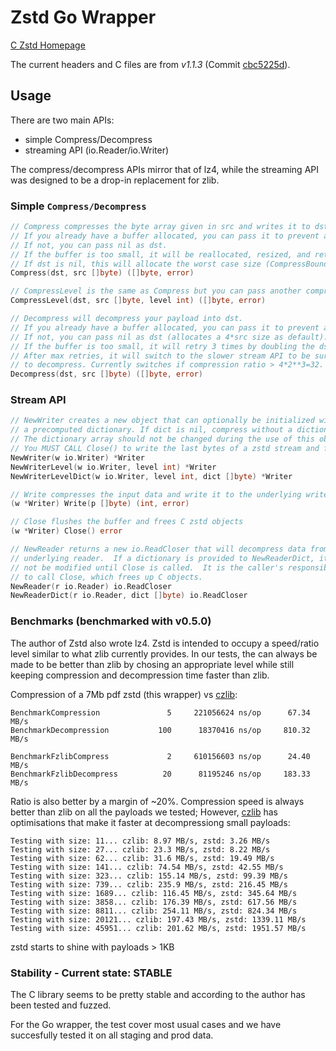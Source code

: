 # Zstd Go Wrapper

[C Zstd Homepage](https://github.com/Cyan4973/zstd)

The current headers and C files are from *v1.1.3* (Commit [cbc5225d](https://github.com/facebook/zstd/releases/tag/v1.1.3)).

## Usage

There are two main APIs:

* simple Compress/Decompress
* streaming API (io.Reader/io.Writer)

The compress/decompress APIs mirror that of lz4, while the streaming API was
designed to be a drop-in replacement for zlib.

### Simple `Compress/Decompress`


```go
// Compress compresses the byte array given in src and writes it to dst.
// If you already have a buffer allocated, you can pass it to prevent allocation
// If not, you can pass nil as dst.
// If the buffer is too small, it will be reallocated, resized, and returned bu the function
// If dst is nil, this will allocate the worst case size (CompressBound(src))
Compress(dst, src []byte) ([]byte, error)
```

```go
// CompressLevel is the same as Compress but you can pass another compression level
CompressLevel(dst, src []byte, level int) ([]byte, error)
```

```go
// Decompress will decompress your payload into dst.
// If you already have a buffer allocated, you can pass it to prevent allocation
// If not, you can pass nil as dst (allocates a 4*src size as default).
// If the buffer is too small, it will retry 3 times by doubling the dst size
// After max retries, it will switch to the slower stream API to be sure to be able
// to decompress. Currently switches if compression ratio > 4*2**3=32.
Decompress(dst, src []byte) ([]byte, error)
```

### Stream API

```go
// NewWriter creates a new object that can optionally be initialized with
// a precomputed dictionary. If dict is nil, compress without a dictionary.
// The dictionary array should not be changed during the use of this object.
// You MUST CALL Close() to write the last bytes of a zstd stream and free C objects.
NewWriter(w io.Writer) *Writer
NewWriterLevel(w io.Writer, level int) *Writer
NewWriterLevelDict(w io.Writer, level int, dict []byte) *Writer

// Write compresses the input data and write it to the underlying writer
(w *Writer) Write(p []byte) (int, error)

// Close flushes the buffer and frees C zstd objects
(w *Writer) Close() error
```

```go
// NewReader returns a new io.ReadCloser that will decompress data from the
// underlying reader.  If a dictionary is provided to NewReaderDict, it must
// not be modified until Close is called.  It is the caller's responsibility
// to call Close, which frees up C objects.
NewReader(r io.Reader) io.ReadCloser
NewReaderDict(r io.Reader, dict []byte) io.ReadCloser
```

### Benchmarks (benchmarked with v0.5.0)

The author of Zstd also wrote lz4. Zstd is intended to occupy a speed/ratio
level similar to what zlib currently provides.  In our tests, the can always
be made to be better than zlib by chosing an appropriate level while still
keeping compression and decompression time faster than zlib.

Compression of a 7Mb pdf zstd (this wrapper) vs [czlib](https://github.com/DataDog/czlib):
```
BenchmarkCompression               5     221056624 ns/op      67.34 MB/s
BenchmarkDecompression           100      18370416 ns/op     810.32 MB/s

BenchmarkFzlibCompress             2     610156603 ns/op      24.40 MB/s
BenchmarkFzlibDecompress          20      81195246 ns/op     183.33 MB/s
```

Ratio is also better by a margin of ~20%.
Compression speed is always better than zlib on all the payloads we tested;
However, [czlib](https://github.com/DataDog/czlib) has optimisations that make it
faster at decompressiong small payloads:

```
Testing with size: 11... czlib: 8.97 MB/s, zstd: 3.26 MB/s
Testing with size: 27... czlib: 23.3 MB/s, zstd: 8.22 MB/s
Testing with size: 62... czlib: 31.6 MB/s, zstd: 19.49 MB/s
Testing with size: 141... czlib: 74.54 MB/s, zstd: 42.55 MB/s
Testing with size: 323... czlib: 155.14 MB/s, zstd: 99.39 MB/s
Testing with size: 739... czlib: 235.9 MB/s, zstd: 216.45 MB/s
Testing with size: 1689... czlib: 116.45 MB/s, zstd: 345.64 MB/s
Testing with size: 3858... czlib: 176.39 MB/s, zstd: 617.56 MB/s
Testing with size: 8811... czlib: 254.11 MB/s, zstd: 824.34 MB/s
Testing with size: 20121... czlib: 197.43 MB/s, zstd: 1339.11 MB/s
Testing with size: 45951... czlib: 201.62 MB/s, zstd: 1951.57 MB/s
```

zstd starts to shine with payloads > 1KB

### Stability - Current state: STABLE

The C library seems to be pretty stable and according to the author has been tested and fuzzed.

For the Go wrapper, the test cover most usual cases and we have succesfully tested it on all staging and prod data.

